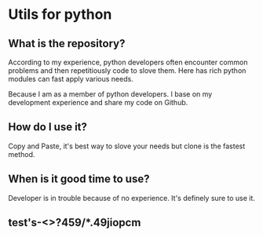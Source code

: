 # Utils for python

## What is the repository?

According to my experience, python developers often encounter common problems and then repetitiously code to slove them. Here has rich python modules can fast apply various needs.

Because I am as a member of python developers. I base on my development experience and share my code on Github.

## How do I use it?

Copy and Paste, it's best way to slove your needs but clone is the fastest method.

## When is it good time to use?

Developer is in trouble because of no experience. It's definely sure to use it.

## test's-<>?459/*.49jiopcm